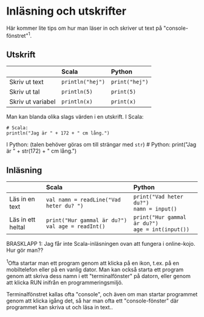 Inläsning och utskrifter
========================

Här kommer lite tips om hur man läser in och skriver ut text på "console-fönstret"<sup>1</sup>.

Utskrift
--------
|                    | Scala              | Python       |
|:-                  |:------------------|:------------|
|Skriv ut text       |`println("hej")`    |`print("hej")`|
|Skriv ut tal        |`println(5)`        |`print(5)`    |
|Skriv ut variabel   |`println(x)`        |`print(x)`    |

Man kan blanda olika slags värden i en utskrift. I Scala:

    # Scala:
    println("Jag är " + 172 + " cm lång.")

I Python: (talen behöver göras om till strängar med `str`)
    # Python:
    print("Jag är " + str(172) + " cm lång.")



Inläsning
---------
|                    | Scala              | Python       |
|:-                  |:------------------|:------------|
|Läs in en text      |`val namn = readLine("Vad heter du? ")`|`print("Vad heter du?")`<br>`namn = input()`|
|Läs in ett heltal   |`print("Hur gammal är du?")`<br>`val age = readInt()` |`print("Hur gammal är du?")`<br>`age = int(input())`    |

BRASKLAPP 1: Jag får inte Scala-inläsningen ovan att fungera i online-kojo. Hur gör man??



<sup>1</sup>Ofta startar man ett program genom att klicka på en ikon, t.ex. på en mobiltelefon eller på en vanlig dator. Man kan också starta ett program genom att skriva dess namn i ett "terminalfönster" på datorn, eller genom att klicka RUN inifrån en programmeringsmiljö.

Terminalfönstret kallas ofta "console", och även om man startar programmet genom att klicka igång det, så har man ofta ett "console-fönster" där programmet kan skriva ut och läsa in text..

